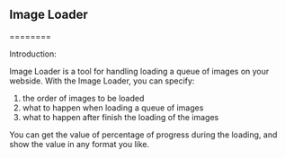 ## Image Loader ##
========

Introduction: 

Image Loader is a tool for handling loading a queue of images on your webside.
With the Image Loader, you can specify:

1. the order of images to be loaded
2. what to happen when loading a queue of images
3. what to happen after finish the loading of the images

You can get the value of percentage of progress during the loading, and show the value in any format you like.